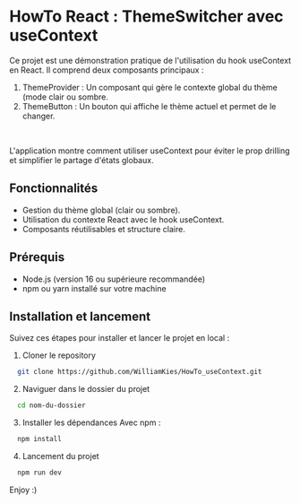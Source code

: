 
# HowTo React : ThemeSwitcher avec useContext

Ce projet est une démonstration pratique de l'utilisation du hook useContext en React. Il comprend deux composants principaux :

1. ThemeProvider : Un composant qui gère le contexte global du thème (mode clair ou sombre.
2. ThemeButton : Un bouton qui affiche le thème actuel et permet de le changer.

&nbsp;

L'application montre comment utiliser useContext pour éviter le prop drilling et simplifier le partage d'états globaux.
## Fonctionnalités

 - Gestion du thème global (clair ou sombre).
 - Utilisation du contexte React avec le hook useContext.
 - Composants réutilisables et structure claire.


## Prérequis

- Node.js (version 16 ou supérieure recommandée)
- npm ou yarn installé sur votre machine


## Installation et lancement

Suivez ces étapes pour installer et lancer le projet en local :

1. Cloner le repository
```bash
  git clone https://github.com/WilliamKies/HowTo_useContext.git
```

2. Naviguer dans le dossier du projet
```bash
  cd nom-du-dossier
```

3. Installer les dépendances
Avec npm :
```bash
  npm install
```

4. Lancement du projet
```bash
  npm run dev
```

Enjoy :)
